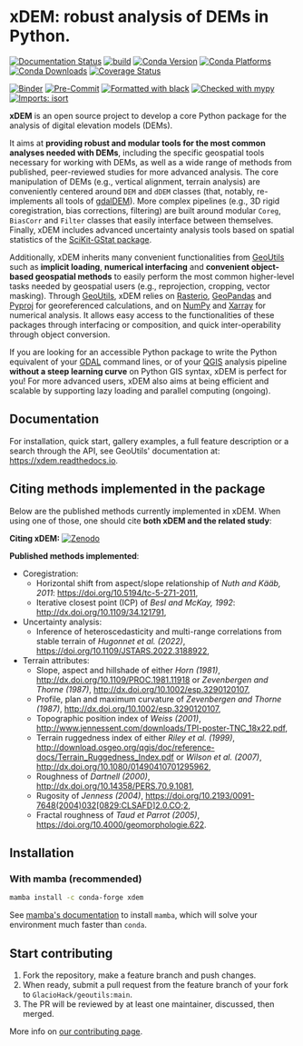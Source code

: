 # xDEM: robust analysis of DEMs in Python.

[![Documentation Status](https://readthedocs.org/projects/xdem/badge/?version=latest)](https://xdem.readthedocs.io/en/latest/?badge=latest)
[![build](https://github.com/GlacioHack/xdem/actions/workflows/python-package.yml/badge.svg)](https://github.com/GlacioHack/xdem/actions/workflows/python-package.yml)
[![Conda Version](https://img.shields.io/conda/vn/conda-forge/xdem.svg)](https://anaconda.org/conda-forge/xdem)
[![Conda Platforms](https://img.shields.io/conda/pn/conda-forge/xdem.svg)](https://anaconda.org/conda-forge/xdem)
[![Conda Downloads](https://img.shields.io/conda/dn/conda-forge/xdem.svg)](https://anaconda.org/conda-forge/xdem)
[![Coverage Status](https://coveralls.io/repos/github/GlacioHack/xdem/badge.svg?branch=main)](https://coveralls.io/github/GlacioHack/xdem?branch=main)

[![Binder](https://mybinder.org/badge_logo.svg)](https://mybinder.org/v2/gh/GlacioHack/xdem/main)
[![Pre-Commit](https://img.shields.io/badge/pre--commit-enabled-brightgreen?logo=pre-commit&logoColor=white)](https://github.com/pre-commit/pre-commit)
[![Formatted with black](https://img.shields.io/badge/code%20style-black-000000.svg)](https://github.com/python/black)
[![Checked with mypy](http://www.mypy-lang.org/static/mypy_badge.svg)](http://mypy-lang.org/)
[![Imports: isort](https://img.shields.io/badge/%20imports-isort-%231674b1?style=flat&labelColor=ef8336)](https://pycqa.github.io/isort/)

**xDEM** is an open source project to develop a core Python package for the analysis of digital elevation models (DEMs).

It aims at **providing robust and modular tools for the most common analyses needed with DEMs**, including the specific geospatial 
tools necessary for working with DEMs, as well as a wide range of methods from published, peer-reviewed studies for more advanced analysis. 
The core manipulation of DEMs (e.g., vertical alignment, terrain analysis) are conveniently centered around `DEM` and `dDEM` classes (that, notably, re-implements all tools 
of [gdalDEM](https://gdal.org/programs/gdaldem.html)). More complex pipelines (e.g., 3D rigid coregistration, bias corrections, filtering) are built around 
modular `Coreg`, `BiasCorr` and `Filter` classes that easily interface between themselves. Finally, xDEM includes advanced 
uncertainty analysis tools based on spatial statistics of the [SciKit-GStat package](https://scikit-gstat.readthedocs.io/en/latest/).

Additionally, xDEM inherits many convenient functionalities from [GeoUtils](https://github.com/GlacioHack/geoutils) such as 
**implicit loading**, **numerical interfacing** and **convenient object-based geospatial methods** to easily perform
the most common higher-level tasks needed by geospatial users (e.g., reprojection, cropping, vector masking). Through [GeoUtils](https://github.com/GlacioHack/geoutils), xDEM 
relies on [Rasterio](https://github.com/rasterio/rasterio), [GeoPandas](https://github.com/geopandas/geopandas) and [Pyproj](https://github.com/pyproj4/pyproj) 
for georeferenced calculations, and on [NumPy](https://github.com/numpy/numpy) and [Xarray](https://github.com/pydata/xarray) for numerical analysis. It allows easy access to
the functionalities of these packages through interfacing or composition, and quick inter-operability through object conversion.

If you are looking for an accessible Python package to write the Python equivalent of your [GDAL](https://gdal.org/) command lines, or of your
[QGIS](https://www.qgis.org/en/site/) analysis pipeline **without a steep learning curve** on Python GIS syntax, xDEM is perfect for you! For more advanced
users, xDEM also aims at being efficient and scalable by supporting lazy loading and parallel computing (ongoing).


## Documentation

For installation, quick start, gallery examples, a full feature description or a search through the API, see GeoUtils' documentation at:
https://xdem.readthedocs.io.

## Citing methods implemented in the package

Below are the published methods currently implemented in xDEM. When using one of those, one should cite **both xDEM and the related study**: 

**Citing xDEM:** [![Zenodo](https://zenodo.org/badge/doi/10.5281/zenodo.4809697.svg)](https://zenodo.org/record/4809698)

**Published methods implemented**:

- Coregistration:
  - Horizontal shift from aspect/slope relationship of *Nuth and Kääb, 2011*: https://doi.org/10.5194/tc-5-271-2011,
  - Iterative closest point (ICP) of *Besl and McKay, 1992*: http://dx.doi.org/10.1109/34.121791,
- Uncertainty analysis:
  - Inference of heteroscedasticity and multi-range correlations from stable terrain of *Hugonnet et al. (2022)*, https://doi.org/10.1109/JSTARS.2022.3188922,
- Terrain attributes:
  - Slope, aspect and hillshade of either *Horn (1981)*, http://dx.doi.org/10.1109/PROC.1981.11918 or *Zevenbergen and Thorne (1987)*, http://dx.doi.org/10.1002/esp.3290120107,
  - Profile, plan and maximum curvature of *Zevenbergen and Thorne (1987)*, http://dx.doi.org/10.1002/esp.3290120107,
  - Topographic position index of *Weiss (2001)*, http://www.jennessent.com/downloads/TPI-poster-TNC_18x22.pdf,
  - Terrain ruggedness index of either *Riley et al. (1999)*, http://download.osgeo.org/qgis/doc/reference-docs/Terrain_Ruggedness_Index.pdf or *Wilson et al. (2007)*, http://dx.doi.org/10.1080/01490410701295962,
  - Roughness of *Dartnell (2000)*, http://dx.doi.org/10.14358/PERS.70.9.1081,
  - Rugosity of *Jenness (2004)*, https://doi.org/10.2193/0091-7648(2004)032[0829:CLSAFD]2.0.CO;2,
  - Fractal roughness of *Taud et Parrot (2005)*, https://doi.org/10.4000/geomorphologie.622.

## Installation

### With mamba (recommended)
```bash
mamba install -c conda-forge xdem
```
See [mamba's documentation](https://mamba.readthedocs.io/en/latest/) to install `mamba`, which will solve your environment much faster than `conda`.

## Start contributing

1. Fork the repository, make a feature branch and push changes.
2. When ready, submit a pull request from the feature branch of your fork to `GlacioHack/geoutils:main`.
3. The PR will be reviewed by at least one maintainer, discussed, then merged.

More info on [our contributing page](CONTRIBUTING.md).